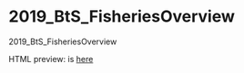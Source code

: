 # 2019_BtS_FisheriesOverview 
2019_BtS_FisheriesOverview

HTML preview: is [here](https://htmlpreview.github.io/?https://github.com/ices-taf/2020_BtS_FisheriesOverview/blob/master/BalticSeas_HTML_files.html)
